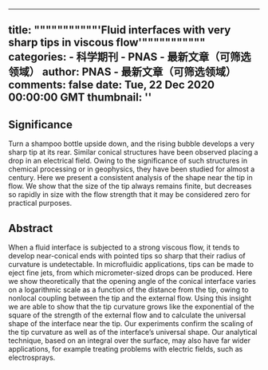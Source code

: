 
---
title: """""""""""'Fluid interfaces with very sharp tips in viscous flow'"""""""""""
categories: 
    - 科学期刊
    - PNAS - 最新文章（可筛选领域）
author: PNAS - 最新文章（可筛选领域）
comments: false
date: Tue, 22 Dec 2020 00:00:00 GMT
thumbnail: ''
---

<div>   
<h2 class>Significance</h2><p id="p-4">Turn a shampoo bottle upside down, and the rising bubble develops a very sharp tip at its rear. Similar conical structures have been observed placing a drop in an electrical field. Owing to the significance of such structures in chemical processing or in geophysics, they have been studied for almost a century. Here we present a consistent analysis of the shape near the tip in flow. We show that the size of the tip always remains finite, but decreases so rapidly in size with the flow strength that it may be considered zero for practical purposes.</p><h2>Abstract</h2><p id="p-5">When a fluid interface is subjected to a strong viscous flow, it tends to develop near-conical ends with pointed tips so sharp that their radius of curvature is undetectable. In microfluidic applications, tips can be made to eject fine jets, from which micrometer-sized drops can be produced. Here we show theoretically that the opening angle of the conical interface varies on a logarithmic scale as a function of the distance from the tip, owing to nonlocal coupling between the tip and the external flow. Using this insight we are able to show that the tip curvature grows like the exponential of the square of the strength of the external flow and to calculate the universal shape of the interface near the tip. Our experiments confirm the scaling of the tip curvature as well as of the interface’s universal shape. Our analytical technique, based on an integral over the surface, may also have far wider applications, for example treating problems with electric fields, such as electrosprays.</p>  
</div>
            